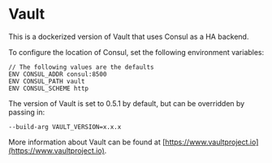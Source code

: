 # Vault
This is a dockerized version of Vault that uses Consul as a HA backend.

To configure the location of Consul, set the following environment variables:
```
// The following values are the defaults
ENV CONSUL_ADDR consul:8500
ENV CONSUL_PATH vault
ENV CONSUL_SCHEME http
```

The version of Vault is set to 0.5.1 by default, but can be overridden by passing in:
```
--build-arg VAULT_VERSION=x.x.x
```

More information about Vault can be found at [https://www.vaultproject.io](https://www.vaultproject.io).

